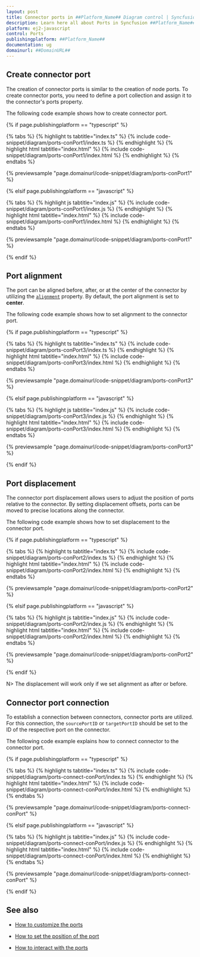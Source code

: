 ```yaml
---
layout: post
title: Connector ports in ##Platform_Name## Diagram control | Syncfusion
description: Learn here all about Ports in Syncfusion ##Platform_Name## Diagram control of Syncfusion Essential JS 2 and more.
platform: ej2-javascript
control: Ports 
publishingplatform: ##Platform_Name##
documentation: ug
domainurl: ##DomainURL##
---
```


## Create connector port

The creation of connector ports is similar to the creation of node ports. To create connector ports, you need to define a port collection and assign it to the connector's ports property. 

The following code example shows how to create connector port.

{% if page.publishingplatform == "typescript" %}

{% tabs %}
{% highlight ts tabtitle="index.ts" %}
{% include code-snippet/diagram/ports-conPort1/index.ts %}
{% endhighlight %}
{% highlight html tabtitle="index.html" %}
{% include code-snippet/diagram/ports-conPort1/index.html %}
{% endhighlight %}
{% endtabs %}
          
{% previewsample "page.domainurl/code-snippet/diagram/ports-conPort1" %}

{% elsif page.publishingplatform == "javascript" %}

{% tabs %}
{% highlight js tabtitle="index.js" %}
{% include code-snippet/diagram/ports-conPort1/index.js %}
{% endhighlight %}
{% highlight html tabtitle="index.html" %}
{% include code-snippet/diagram/ports-conPort1/index.html %}
{% endhighlight %}
{% endtabs %}
          
{% previewsample "page.domainurl/code-snippet/diagram/ports-conPort1" %}

{% endif %}


## Port alignment

The port can be aligned before, after, or at the center of the connector by utilizing the [`alignment`](../api/diagram/portAlignment/) property. By default, the port alignment is set to **center**.

The following code example shows how to set alignment to the connector port.

{% if page.publishingplatform == "typescript" %}

{% tabs %}
{% highlight ts tabtitle="index.ts" %}
{% include code-snippet/diagram/ports-conPort3/index.ts %}
{% endhighlight %}
{% highlight html tabtitle="index.html" %}
{% include code-snippet/diagram/ports-conPort3/index.html %}
{% endhighlight %}
{% endtabs %}
          
{% previewsample "page.domainurl/code-snippet/diagram/ports-conPort3" %}

{% elsif page.publishingplatform == "javascript" %}

{% tabs %}
{% highlight js tabtitle="index.js" %}
{% include code-snippet/diagram/ports-conPort3/index.js %}
{% endhighlight %}
{% highlight html tabtitle="index.html" %}
{% include code-snippet/diagram/ports-conPort3/index.html %}
{% endhighlight %}
{% endtabs %}
          
{% previewsample "page.domainurl/code-snippet/diagram/ports-conPort3" %}

{% endif %}



## Port displacement

The connector port displacement allows users to adjust the position of ports relative to the connector. By setting displacement offsets, ports can be moved to precise locations along the connector.

The following code example shows how to set displacement to the connector port.

{% if page.publishingplatform == "typescript" %}

{% tabs %}
{% highlight ts tabtitle="index.ts" %}
{% include code-snippet/diagram/ports-conPort2/index.ts %}
{% endhighlight %}
{% highlight html tabtitle="index.html" %}
{% include code-snippet/diagram/ports-conPort2/index.html %}
{% endhighlight %}
{% endtabs %}
          
{% previewsample "page.domainurl/code-snippet/diagram/ports-conPort2" %}

{% elsif page.publishingplatform == "javascript" %}

{% tabs %}
{% highlight js tabtitle="index.js" %}
{% include code-snippet/diagram/ports-conPort2/index.js %}
{% endhighlight %}
{% highlight html tabtitle="index.html" %}
{% include code-snippet/diagram/ports-conPort2/index.html %}
{% endhighlight %}
{% endtabs %}
          
{% previewsample "page.domainurl/code-snippet/diagram/ports-conPort2" %}

{% endif %}


N> The displacement will work only if we set alignment as after or before.

## Connector port connection

To establish a connection between connectors, connector ports are utilized. For this connection, the `sourcePortID` or `targetPortID` should be set to the ID of the respective port on the connector.

The following code example explains how to connect connector to the connector port.


{% if page.publishingplatform == "typescript" %}

{% tabs %}
{% highlight ts tabtitle="index.ts" %}
{% include code-snippet/diagram/ports-connect-conPort/index.ts %}
{% endhighlight %}
{% highlight html tabtitle="index.html" %}
{% include code-snippet/diagram/ports-connect-conPort/index.html %}
{% endhighlight %}
{% endtabs %}
          
{% previewsample "page.domainurl/code-snippet/diagram/ports-connect-conPort" %}

{% elsif page.publishingplatform == "javascript" %}

{% tabs %}
{% highlight js tabtitle="index.js" %}
{% include code-snippet/diagram/ports-connect-conPort/index.js %}
{% endhighlight %}
{% highlight html tabtitle="index.html" %}
{% include code-snippet/diagram/ports-connect-conPort/index.html %}
{% endhighlight %}
{% endtabs %}
          
{% previewsample "page.domainurl/code-snippet/diagram/ports-connect-conPort" %}

{% endif %}

## See also

* [How to customize the ports](./ports-appearance)

* [How to set the position of the port](./ports-positioning)

* [How to interact with the ports](./ports-interaction)